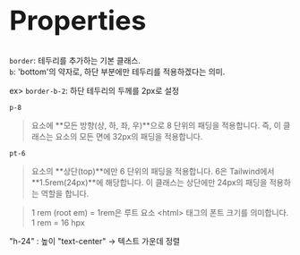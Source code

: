 <h1 style="font-size: 48px;">Properties</h1>



`border`: 테두리를 추가하는 기본 클래스.  
`b`: 'bottom'의 약자로, 하단 부분에만 테두리를 적용하겠다는 의미.  

ex> `border-b-2`: 하단 테두리의 두께를 2px로 설정

`p-8`
> 요소에 **모든 방향(상, 하, 좌, 우)**으로 8 단위의 패딩을 적용합니다.
> 즉, 이 클래스는 요소의 모든 면에 32px의 패딩을 적용합니다.

`pt-6`

> 요소의 **상단(top)**에만 6 단위의 패딩을 적용합니다. 
> 6은 Tailwind에서 **1.5rem(24px)**에 해당합니다. 
> 이 클래스는 상단에만 24px의 패딩을 적용하는 역할을 합니다.

> 1 rem (root em) = 1rem은 루트 요소 \<html> 태그의 폰트 크기를 의미합니다.  
> 1 rem = 16 hpx  

"h-24" : 높이
"text-center" -> 텍스트 가운데 정렬 